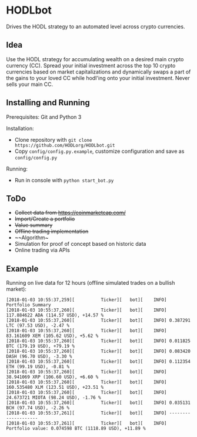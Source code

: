 # HODLbot
Drives the HODL strategy to an automated level across crypto currencies.

## Idea
Use the HODL strategy for accumulating wealth on a desired main crypto currency (CC). Spread your initial investment across the top 10 crypto currencies based on market capitalizations and dynamically swaps a part of the gains to your loved CC while hodl'ing onto your initial investment. Never sells your main CC.

## Installing and Running
Prerequisites: Git and Python 3

Installation:
* Clone repository with ``git clone https://github.com/HODLorg/HODLbot.git``
* Copy ``config/config.py.example``, customize configuration and save as ``config/config.py``

Running:
* Run in console with ``python start_bot.py``

## ToDo
* ~~Collect data from https://coinmarketcap.com/~~
* ~~Import/Create a portfolio~~
* ~~Value summary~~
* ~~Offline trading implementation~~
* ~~Algorithm~
* Simulation for proof of concept based on historic data
* Online trading via APIs

## Example
Running on live data for 12 hours (offline simulated trades on a bullish market):
```
[2018-01-03 10:55:37,259][          Ticker][   bot][    INFO] Portfolio Summary
[2018-01-03 10:55:37,260][          Ticker][   bot][    INFO] 117.884622 ADA (114.57 USD), +14.57 %
[2018-01-03 10:55:37,260][          Ticker][   bot][    INFO] 0.387291 LTC (97.53 USD), -2.47 %
[2018-01-03 10:55:37,260][          Ticker][   bot][    INFO] 83.161609 XEM (105.62 USD), +5.62 %
[2018-01-03 10:55:37,260][          Ticker][   bot][    INFO] 0.011825 BTC (179.19 USD), +79.19 %
[2018-01-03 10:55:37,260][          Ticker][   bot][    INFO] 0.083420 DASH (96.70 USD), -3.30 %
[2018-01-03 10:55:37,260][          Ticker][   bot][    INFO] 0.112354 ETH (99.19 USD), -0.81 %
[2018-01-03 10:55:37,260][          Ticker][   bot][    INFO] 38.941069 XRP (106.60 USD), +6.60 %
[2018-01-03 10:55:37,260][          Ticker][   bot][    INFO] 160.535480 XLM (123.51 USD), +23.51 %
[2018-01-03 10:55:37,260][          Ticker][   bot][    INFO] 24.673721 MIOTA (98.24 USD), -1.76 %
[2018-01-03 10:55:37,260][          Ticker][   bot][    INFO] 0.035131 BCH (97.74 USD), -2.26 %
[2018-01-03 10:55:37,261][          Ticker][   bot][    INFO] --------------------
[2018-01-03 10:55:37,261][          Ticker][   bot][    INFO] Portfolio value: 0.074598 BTC (1118.89 USD), +11.89 %
```
